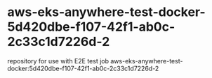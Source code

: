 # aws-eks-anywhere-test-docker-5d420dbe-f107-42f1-ab0c-2c33c1d7226d-2
repository for use with E2E test job aws-eks-anywhere-test-docker:5d420dbe-f107-42f1-ab0c-2c33c1d7226d-2
